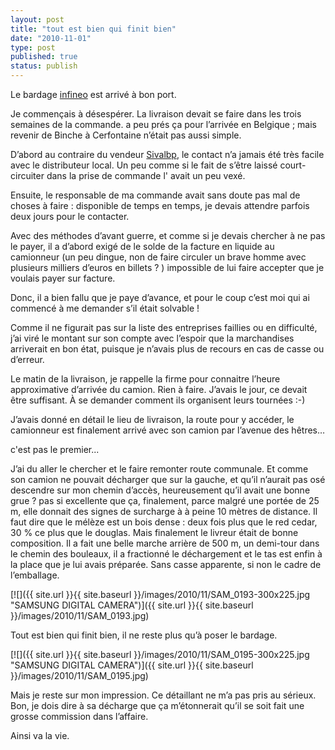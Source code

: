 ```yaml
---
layout: post
title: "tout est bien qui finit bien"
date: "2010-11-01"
type: post
published: true
status: publish
---
```


Le bardage [infineo](http://www.infineo-bp.com/huiles-nat-frp3.html) est arrivé à bon port.

Je commençais à désespérer. La livraison devait se faire dans les trois semaines de la commande. a peu prés ça pour l’arrivée en Belgique ; mais revenir de Binche à Cerfontaine n’était pas aussi simple.

D’abord au contraire du vendeur [Sivalbp](http://www.sivalbp.com/fr/index.html), le contact n’a jamais été très facile avec le distributeur local. Un peu comme si le fait de s’être laissé court-circuiter dans la prise de commande l' avait un peu vexé.

Ensuite, le responsable de ma commande avait sans doute pas mal de choses à faire : disponible de temps en temps, je devais attendre parfois deux jours pour le contacter.

Avec des méthodes d’avant guerre, et comme si je devais chercher à ne pas le payer, il a d’abord exigé de le solde de la facture en liquide au camionneur (un peu dingue, non de faire circuler un brave homme avec plusieurs milliers d’euros en billets ? ) impossible de lui faire accepter que je voulais payer sur facture.

Donc, il a bien fallu que je paye d’avance, et pour le coup c’est moi qui ai commencé à me demander s’il était solvable !

Comme il ne figurait pas sur la liste des entreprises faillies ou en difficulté, j’ai viré le montant sur son compte avec l’espoir que la marchandises arriverait en bon état, puisque je n’avais plus de recours en cas de casse ou d’erreur.

Le matin de la livraison, je rappelle la firme pour connaitre l’heure approximative d’arrivée du camion. Rien à faire. J’avais le jour, ce devait être suffisant. À se demander comment ils organisent leurs tournées :-)

J’avais donné en détail le lieu de livraison, la route pour y accéder, le camionneur est finalement arrivé avec son camion par l’avenue des hêtres…

c'est pas le premier...

J’ai du aller le chercher et le faire remonter route communale. Et comme son camion ne pouvait décharger que sur la gauche, et qu’il n’aurait pas osé descendre sur mon chemin d’accès, heureusement qu’il avait une bonne grue ? pas si excellente que ça, finalement, parce malgré une portée de 25 m, elle donnait des signes de surcharge à à peine 10 mètres de distance. Il faut dire que le mélèze est un bois dense : deux fois plus que le red cedar, 30 % ce plus que le douglas. Mais finalement le livreur était de bonne composition. Il a fait une belle marche arrière de 500 m, un demi-tour dans le chemin des bouleaux, il a fractionné le déchargement et le tas est enfin à la place que je lui avais préparée. Sans casse apparente, si non le cadre de l’emballage.

[![]({{ site.url }}{{ site.baseurl }}/images/2010/11/SAM_0193-300x225.jpg "SAMSUNG DIGITAL CAMERA")]({{ site.url }}{{ site.baseurl }}/images/2010/11/SAM_0193.jpg)

Tout est bien qui finit bien, il ne reste plus qu’à poser le bardage.

[![]({{ site.url }}{{ site.baseurl }}/images/2010/11/SAM_0195-300x225.jpg "SAMSUNG DIGITAL CAMERA")]({{ site.url }}{{ site.baseurl }}/images/2010/11/SAM_0195.jpg)

Mais je reste sur mon impression. Ce détaillant ne m’a pas pris au sérieux. Bon, je dois dire à sa décharge que ça m’étonnerait qu’il se soit fait une grosse commission dans l’affaire.

Ainsi va la vie.
